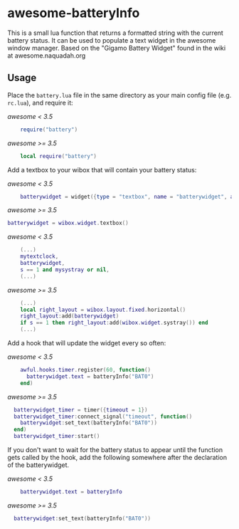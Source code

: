 # awesome-batteryInfo

This is a small lua function that returns a formatted string with the current
battery status. It can be used to populate a text widget in the awesome window
manager. Based on the "Gigamo Battery Widget" found in the wiki at
awesome.naquadah.org

## Usage

Place the `battery.lua` file in the same directory as your main config file (e.g. `rc.lua`), and require it:

*awesome < 3.5*
```lua
    require("battery")
```

*awesome >= 3.5*
```lua
    local require("battery")
```

Add a textbox to your wibox that will contain your battery status:

*awesome < 3.5*
```lua
    batterywidget = widget({type = "textbox", name = "batterywidget", align = "right" }) 
```

*awesome >= 3.5*
```lua
batterywidget = wibox.widget.textbox()
```

*awesome < 3.5*
```lua
    (...)
    mytextclock,
    batterywidget,
    s == 1 and mysystray or nil,
    (...)
```

*awesome >= 3.5*
```lua
    (...)
    local right_layout = wibox.layout.fixed.horizontal()
    right_layout:add(batterywidget)
    if s == 1 then right_layout:add(wibox.widget.systray()) end
    (...)
```

Add a hook that will update the widget every so often:

*awesome < 3.5*
```lua
    awful.hooks.timer.register(60, function()
      batterywidget.text = batteryInfo("BAT0")
    end)
```

*awesome >= 3.5*
```lua
  batterywidget_timer = timer({timeout = 1})
  batterywidget_timer:connect_signal("timeout", function()
    batterywidget:set_text(batteryInfo("BAT0"))
  end)
  batterywidget_timer:start()
```

If you don't want to wait for the battery status to appear until the function
gets called by the hook, add the following somewhere after the declaration of
the batterywidget.

*awesome < 3.5*
```lua
    batterywidget.text = batteryInfo
```

*awesome >= 3.5*
```lua
  batterywidget:set_text(batteryInfo("BAT0"))
```
